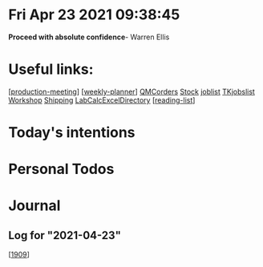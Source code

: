 # Fri Apr 23 2021 09:38:45

**Proceed with absolute confidence**- Warren Ellis
# Useful links:
[[production-meeting]]
[[weekly-planner]]
[QMCorders](https://www.dropbox.com/scl/fi/b2c0gxas5iw94gafwr801/QMC_orders.xlsm?cloud_editor=excel&dl=0)
[Stock](https://www.dropbox.com/scl/fi/w20c8bpsjfwzzr7gjnnri/Stock.xlsm?cloud_editor=excel&dl=0)
[joblist](https://www.dropbox.com/scl/fi/6lxbg8x0fb0b4odekj8u3/joblist.xls?cloud_editor=excel&dl=0)
[TKjobslist](https://www.dropbox.com/scl/fi/f27ptqro2cu9p9po9nqty/TK_jobslist.xlsm?cloud_editor=excel&dl=0)
[Workshop](https://www.dropbox.com/scl/fi/179ys17jb5uofer9b5wow/Workshop.xls?cloud_editor=excel&dl=0)
[Shipping](https://www.dropbox.com/scl/fi/9mvmib7om9r2ca8et1cu2/Shipping.xlsm?cloud_editor=excel&dl=0)
[LabCalcExcelDirectory](file:///D:/MEGA/terminal/LabCalculations/)
[[reading-list]]

# Today's intentions

# Personal Todos

# Journal

## Log for "2021-04-23"

[[1909]]

[//begin]: # "Autogenerated link references for markdown compatibility"
[production-meeting]: ../QMCI/admin/production-meeting.md "Production Meeting"
[weekly-planner]: ../templates/weekly-planner.md "Active jobs"
[reading-list]: ../reading-list.md "webpages"
[1909]: ../QMCI/projects/1909/1909.md "1909"
[//end]: # "Autogenerated link references"
